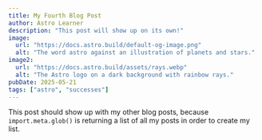 ```yaml
---
title: My Fourth Blog Post
author: Astro Learner
description: "This post will show up on its own!"
image:
  url: "https://docs.astro.build/default-og-image.png"
  alt: "The word astro against an illustration of planets and stars."
image2:
  url: "https://docs.astro.build/assets/rays.webp"
  alt: "The Astro logo on a dark background with rainbow rays."
pubDate: 2025-05-21
tags: ["astro", "successes"]
---
```


This post should show up with my other blog posts, because `import.meta.glob()` is returning a list of all my posts in order to create my list.
